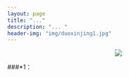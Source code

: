 ```yaml
---
layout: page
title: "..."
description: "... "
header-img: "img/duoxinjing1.jpg"
---
```


<center>
    <p><img src="http://7xlfkx.com1.z0.glb.clouddn.com/white2.jpg" align="center"></p>
</center>


###*1：




